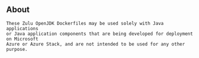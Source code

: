 
## About
	These Zulu OpenJDK Dockerfiles may be used solely with Java applications
	or Java application components that are being developed for deployment on Microsoft
	Azure or Azure Stack, and are not intended to be used for any other purpose.

